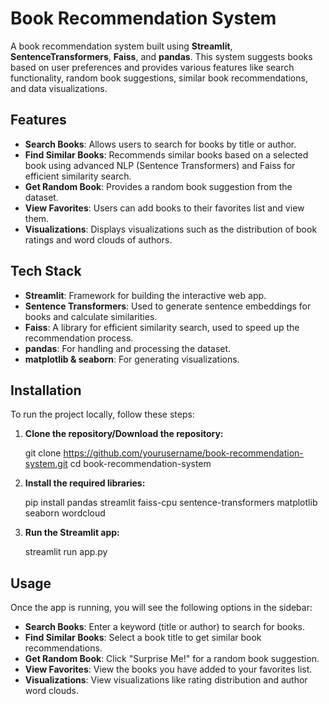 # Book Recommendation System

A book recommendation system built using **Streamlit**, **SentenceTransformers**, **Faiss**, and **pandas**. This system suggests books based on user preferences and provides various features like search functionality, random book suggestions, similar book recommendations, and data visualizations.

## Features

- **Search Books**: Allows users to search for books by title or author.
- **Find Similar Books**: Recommends similar books based on a selected book using advanced NLP (Sentence Transformers) and Faiss for efficient similarity search.
- **Get Random Book**: Provides a random book suggestion from the dataset.
- **View Favorites**: Users can add books to their favorites list and view them.
- **Visualizations**: Displays visualizations such as the distribution of book ratings and word clouds of authors.

## Tech Stack

- **Streamlit**: Framework for building the interactive web app.
- **Sentence Transformers**: Used to generate sentence embeddings for books and calculate similarities.
- **Faiss**: A library for efficient similarity search, used to speed up the recommendation process.
- **pandas**: For handling and processing the dataset.
- **matplotlib & seaborn**: For generating visualizations.

## Installation

To run the project locally, follow these steps:

1. **Clone the repository/Download the repository:**

   git clone https://github.com/yourusername/book-recommendation-system.git
   cd book-recommendation-system

2. **Install the required libraries:**

    pip install pandas streamlit faiss-cpu sentence-transformers matplotlib seaborn wordcloud

3. **Run the Streamlit app:**

    streamlit run app.py

## Usage
Once the app is running, you will see the following options in the sidebar:

- **Search Books**: Enter a keyword (title or author) to search for books.
- **Find Similar Books**: Select a book title to get similar book recommendations.
- **Get Random Book**: Click "Surprise Me!" for a random book suggestion.
- **View Favorites**: View the books you have added to your favorites list.
- **Visualizations**: View visualizations like rating distribution and author word clouds.